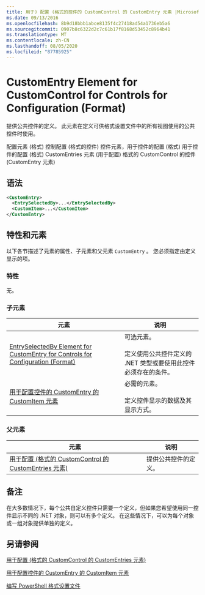 ```yaml
---
title: 用于) 配置 (格式的控件的 CustomControl 的 CustomEntry 元素 |Microsoft Docs
ms.date: 09/13/2016
ms.openlocfilehash: 8b9d18bbb1abce8135f4c27418ad54a1736eb5a6
ms.sourcegitcommit: 0907b8c6322d2c7c61b17f8168d53452c8964b41
ms.translationtype: MT
ms.contentlocale: zh-CN
ms.lasthandoff: 08/05/2020
ms.locfileid: "87785925"
---
```

# <a name="customentry-element-for-customcontrol-for-controls-for-configuration-format"></a>CustomEntry Element for CustomControl for Controls for Configuration (Format)

提供公共控件的定义。 此元素在定义可供格式设置文件中的所有视图使用的公共控件时使用。

配置元素 (格式) 控制配置 (格式的控件) 控件元素，用于控件的配置 (格式) 用于控件的配置 (格式) CustomEntries 元素 (用于配置) 格式的 CustomControl 的控件 (CustomEntry 元素) 

## <a name="syntax"></a>语法

```xml
<CustomEntry>
  <EntrySelectedBy>...</EntrySelectedBy>
  <CustomItem>...</CustomItem>
</CustomEntry>

```

## <a name="attributes-and-elements"></a>特性和元素

以下各节描述了元素的属性、子元素和父元素 `CustomEntry` 。 您必须指定由定义显示的项。

### <a name="attributes"></a>特性

无。

### <a name="child-elements"></a>子元素

|元素|说明|
|-------------|-----------------|
|[EntrySelectedBy Element for CustomEntry for Controls for Configuration (Format)](./entryselectedby-element-for-customentry-for-controls-for-configuration-format.md)|可选元素。<br /><br /> 定义使用公共控件定义的 .NET 类型或要使用此控件必须存在的条件。|
|[用于配置控件的 CustomEntry 的 CustomItem 元素](./customitem-element-for-customentry-for-controls-for-configuration-format.md)|必需的元素。<br /><br /> 定义控件显示的数据及其显示方式。|

### <a name="parent-elements"></a>父元素

|元素|说明|
|-------------|-----------------|
|[用于配置 (格式的 CustomControl 的 CustomEntries 元素) ](./customentries-element-for-customcontrol-for-controls-for-configuration-format.md)|提供公共控件的定义。|

## <a name="remarks"></a>备注

在大多数情况下，每个公共自定义控件只需要一个定义，但如果您希望使用同一控件显示不同的 .NET 对象，则可以有多个定义。 在这些情况下，可以为每个对象或一组对象提供单独的定义。

## <a name="see-also"></a>另请参阅

[用于配置 (格式的 CustomControl 的 CustomEntries 元素) ](./customentries-element-for-customcontrol-for-controls-for-configuration-format.md)

[用于配置控件的 CustomEntry 的 CustomItem 元素](./customitem-element-for-customentry-for-controls-for-configuration-format.md)

[编写 PowerShell 格式设置文件](./writing-a-powershell-formatting-file.md)
